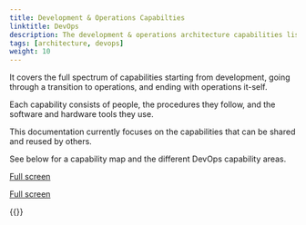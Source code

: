 ```yaml
---
title: Development & Operations Capabilties
linktitle: DevOps 
description: The development & operations architecture capabilities list the capabilities used to develop and operate the Altinn 3 platform including Altinn Studio, Altinn Apps, and Altinn Platform.
tags: [architecture, devops]
weight: 10
---
```


It covers the full spectrum of capabilities starting from development, going through a transition to operations, and ending with operations it-self.

Each capability consists of people, the procedures they follow, and the software and hardware tools they use.

This documentation currently focuses on the capabilities that can be shared and reused by others.

See below for a capability map and the different DevOps capability areas.

<object data="devops_capabilities.svg" type="image/svg+xml" style="width: 100%;"></object>

[Full screen](devops_capabilities.svg)

<object data="devopscapabilities.drawio.svg" type="image/svg+xml" style="width: 100%;"></object>

[Full screen](devopscapabilities.drawio.svg)

{{<children>}}
